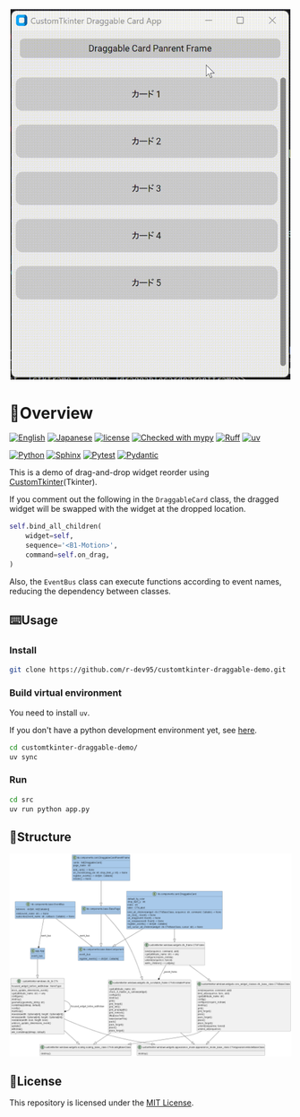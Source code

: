 <!-- ============================================================
  Project Image
 ============================================================ -->
<div align=center>
  <img
    src='docs/image/demo.gif'
    alt='Project Image.'
    width=500
  />
</div>

<!-- ============================================================
  Overview
 ============================================================ -->
# :book:Overview

[![English](https://img.shields.io/badge/English-018EF5.svg?labelColor=d3d3d3&logo=readme)](./README.md)
[![Japanese](https://img.shields.io/badge/Japanese-018EF5.svg?labelColor=d3d3d3&logo=readme)](./README_JA.md)
[![license](https://img.shields.io/github/license/r-dev95/customtkinter-draggable-demo)](./LICENSE)
[![Checked with mypy](https://www.mypy-lang.org/static/mypy_badge.svg)](https://mypy-lang.org/)
[![Ruff](https://img.shields.io/endpoint?url=https://raw.githubusercontent.com/astral-sh/ruff/main/assets/badge/v2.json)](https://github.com/astral-sh/ruff)
[![uv](https://img.shields.io/endpoint?url=https://raw.githubusercontent.com/astral-sh/uv/main/assets/badge/v0.json)](https://github.com/astral-sh/uv)

[![Python](https://img.shields.io/badge/Python-3776AB.svg?labelColor=d3d3d3&logo=python)](https://github.com/python)
[![Sphinx](https://img.shields.io/badge/Sphinx-000000.svg?labelColor=d3d3d3&logo=sphinx&logoColor=000000)](https://github.com/sphinx-doc/sphinx)
[![Pytest](https://img.shields.io/badge/Pytest-0A9EDC.svg?labelColor=d3d3d3&logo=pytest)](https://github.com/pytest-dev/pytest)
[![Pydantic](https://img.shields.io/badge/Pydantic-ff0055.svg?labelColor=d3d3d3&logo=pydantic&logoColor=ff0055)](https://github.com/pydantic/pydantic)

This is a demo of drag-and-drop widget reorder using [CustomTkinter][customtkinter](Tkinter).

[customtkinter]: https://github.com/TomSchimansky/CustomTkinter

If you comment out the following in the `DraggableCard` class, the dragged widget will be swapped with the widget at the dropped location.

```python
self.bind_all_children(
    widget=self,
    sequence='<B1-Motion>',
    command=self.on_drag,
)
```

Also, the `EventBus` class can execute functions according to event names, reducing the dependency between classes.

<!-- ============================================================
  Features
 ============================================================ -->
<!-- ## :desktop_computer:Features -->

<!-- ============================================================
  Usage
 ============================================================ -->
## :keyboard:Usage

### Install

```bash
git clone https://github.com/r-dev95/customtkinter-draggable-demo.git
```

### Build virtual environment

You need to install `uv`.

If you don't have a python development environment yet, see [here](https://github.com/r-dev95/env-python).

```bash
cd customtkinter-draggable-demo/
uv sync
```

### Run

```bash
cd src
uv run python app.py
```

<!-- ============================================================
  Structure
 ============================================================ -->
## :bookmark_tabs:Structure

<div align=center>
  <img
    src='docs/image/classes.png'
    alt='classes.'
  />
</div>

<!-- ============================================================
  License
 ============================================================ -->
## :key:License

This repository is licensed under the [MIT License](LICENSE).
